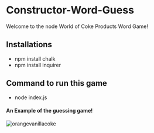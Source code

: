 # Constructor-Word-Guess
Welcome to the node World of Coke Products Word Game!

## Installations 
* npm install chalk
* npm install inquirer

## Command to run this game 
* node index.js

#### An Example of the guessing game!
![orangevanillacoke](https://media.giphy.com/media/5SCSu31TBZTyoNeJZ9/giphy.gif)